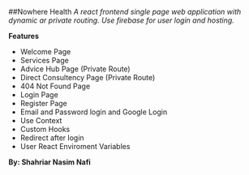 ##Nowhere Health
_A react frontend single page web application with dynamic ar private routing. Use firebase for user login and hosting._

**Features**

- Welcome Page
- Services Page
- Advice Hub Page (Private Route)
- Direct Consultency Page (Private Route)
- 404 Not Found Page
- Login Page
- Register Page
- Email and Password login and Google Login
- Use Context
- Custom Hooks
- Redirect after login
- User React Enviroment Variables

**By: Shahriar Nasim Nafi**
